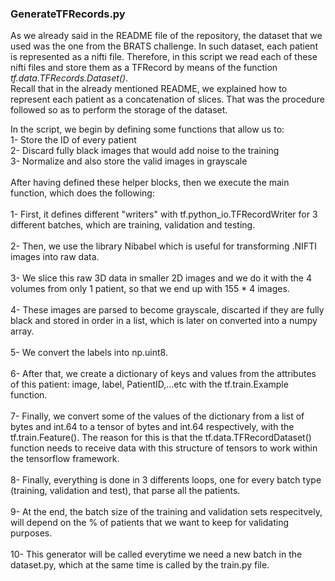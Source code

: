 ### GenerateTFRecords.py
As we already said in the README file of the repository, the dataset that we used was the one from the BRATS challenge. In such dataset, each patient is represented as a nifti file. Therefore, in this script we read each of these nifti files and store them as a TFRecord by means of the function _tf.data.TFRecords.Dataset()_.\
Recall that in the already mentioned README, we explained how to represent each patient as a concatenation of slices. That was the procedure followed so as to perform the storage of the dataset.

In the script, we begin by defining some functions that allow us to:<br />
1- Store the ID of every patient<br />
2- Discard fully black images that would add noise to the training<br />
3- Normalize and also store the valid images in grayscale<br />
<br />
After having defined these helper blocks, then we execute the main function, which does the following:
<br /><br />
1- First, it defines different "writers" with tf.python_io.TFRecordWriter for 3 different batches, which are training, validation and testing.<br /><br />
2- Then, we use the library Nibabel which is useful for transforming .NIFTI images into raw data.<br /><br />
3- We slice this raw 3D data in smaller 2D images and we do it with the 4 volumes from only 1 patient, so that we end up with 155 * 4 images.<br /><br />
4- These images are parsed to become grayscale, discarted if they are fully black and stored in order in a list, which is later on converted into a numpy array.<br /><br />
5- We convert the labels into np.uint8.<br /><br />
6- After that, we create a dictionary of keys and values from the attributes of this patient: image, label, PatientID,...etc with the tf.train.Example function.<br /><br />
7- Finally, we convert some of the values of the dictionary from a list of bytes and int.64 to a tensor of bytes and int.64 respectively, with the tf.train.Feature(). The reason for this is that the tf.data.TFRecordDataset() function needs to receive data with this structure of tensors to work within the tensorflow framework.<br /><br />
8- Finally, everything is done in 3 differents loops, one for every batch type (training, validation and test), that parse all the patients.<br /><br />
9- At the end, the batch size of the training and validation sets respecitvely, will depend on the % of patients that we want to keep for validating purposes.<br /><br />
10- This generator will be called everytime we need a new batch in the dataset.py, which at the same time is called by the train.py file.
